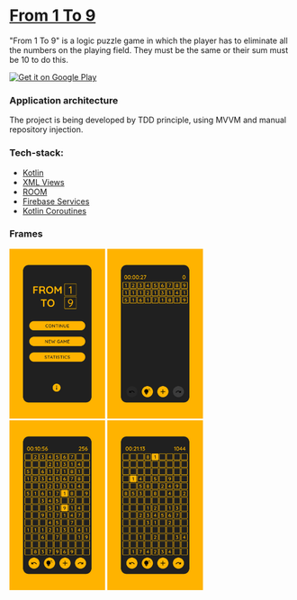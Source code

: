 # [From 1 To 9](https://play.google.com/store/apps/details?id=com.orlovdanylo.fromonetoninegame)

"From 1 To 9" is a logic puzzle game in which the player has to eliminate all the numbers on the
playing field. They must be the same or their sum must be 10 to do this.

<a href='https://play.google.com/store/apps/details?id=com.orlovdanylo.fromonetoninegame&pcampaignid=MKT-Other-global-all-co-prtnr-py-PartBadge-Mar2515-1'><img alt='Get it on Google Play' src='https://play.google.com/intl/en_us/badges/images/generic/en_badge_web_generic.png' height=90px/></a>

### Application architecture

The project is being developed by TDD principle, using MVVM and manual repository injection.

### Tech-stack:

* [Kotlin](https://kotlinlang.org)
* [XML Views](https://developer.android.com/develop/ui/views/layout/declaring-layout)
* [ROOM](https://developer.android.com/jetpack/androidx/releases/room)
* [Firebase Services](https://firebase.google.com)
* [Kotlin Coroutines](https://developer.android.com/kotlin/coroutines)

### Frames

<p float="left">
    <img src="./frames/main_screen_frame.png" width="170">
    <img src="./frames/game_screen_1_frame.png" width="170">
    <img src="./frames/game_screen_2_frame.png" width="170">
    <img src="./frames/game_screen_3_frame.png" width="170">
</p>
